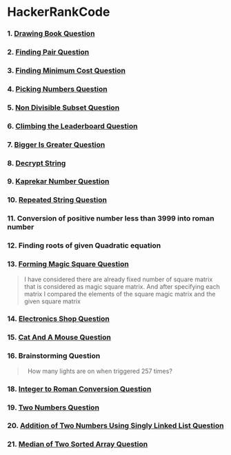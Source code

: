 # HackerRankCode
### 1.  [Drawing Book Question](https://www.hackerrank.com/challenges/drawing-book/problem)
### 2.  [Finding Pair Question](https://www.hackerrank.com/challenges/sock-merchant)
### 3.  [Finding Minimum Cost Question](https://practice.geeksforgeeks.org/problems/minimum-cost-of-ropes-1587115620/0)
### 4.  [Picking Numbers Question](https://www.hackerrank.com/challenges/picking-numbers/problem)
### 5.  [Non Divisible Subset Question](https://www.hackerrank.com/challenges/non-divisible-subset/problem)
### 6.  [Climbing the Leaderboard Question](https://www.hackerrank.com/challenges/climbing-the-leaderboard/problem)
### 7.  [Bigger Is Greater Question](https://www.hackerrank.com/challenges/bigger-is-greater/problem)
### 8.  [Decrypt String](https://www.hackerrank.com/contests/code-breaker-bethem-challenge/challenges/decryption)
### 9.  [Kaprekar Number Question](https://www.hackerrank.com/challenges/kaprekar-numbers/problem)
### 10. [Repeated String Question](https://www.hackerrank.com/challenges/repeated-string/problem)
### 11. Conversion of positive number less than 3999 into roman number
### 12. Finding roots of given Quadratic equation
### 13. [Forming Magic Square Question](https://www.hackerrank.com/challenges/magic-square-forming/problem)
> I have considered there are already fixed number of square matrix that is considered as magic square matrix. And after specifying each matrix I compared the elements of the square magic matrix and the given square matrix
### 14. [Electronics Shop Question](https://www.hackerrank.com/challenges/electronics-shop/problem)
### 15. [Cat And A Mouse Question](https://www.hackerrank.com/challenges/cats-and-a-mouse)
### 16. Brainstorming Question
>&nbsp; How many lights are on when triggered 257 times?
### 18. [Integer to Roman Conversion Question](https://leetcode.com/problems/integer-to-roman)
### 19. [Two Numbers Question](https://leetcode.com/problems/two-sum/)
### 20. [Addition of Two Numbers Using Singly Linked List Question](https://leetcode.com/problems/add-two-numbers)
### 21. [Median of Two Sorted Array Question](https://leetcode.com/problems/median-of-two-sorted-arrays)
